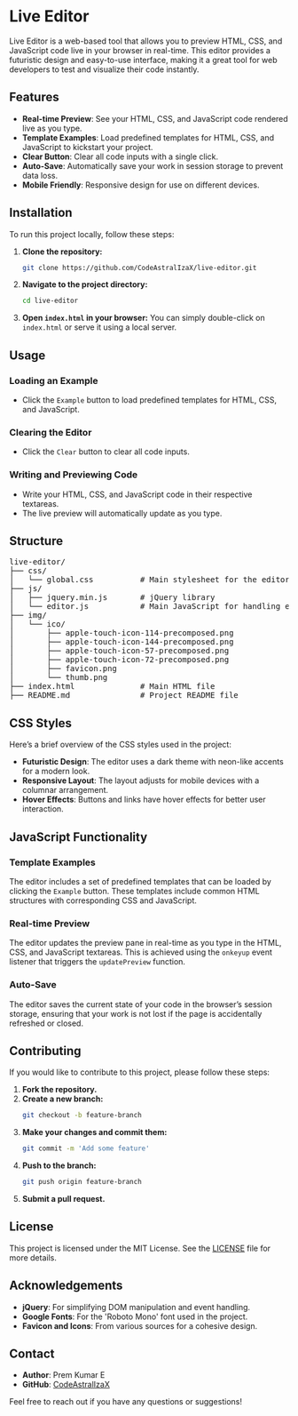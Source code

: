 # Live Editor

Live Editor is a web-based tool that allows you to preview HTML, CSS, and JavaScript code live in your browser in real-time. This editor provides a futuristic design and easy-to-use interface, making it a great tool for web developers to test and visualize their code instantly.

## Features

- **Real-time Preview**: See your HTML, CSS, and JavaScript code rendered live as you type.
- **Template Examples**: Load predefined templates for HTML, CSS, and JavaScript to kickstart your project.
- **Clear Button**: Clear all code inputs with a single click.
- **Auto-Save**: Automatically save your work in session storage to prevent data loss.
- **Mobile Friendly**: Responsive design for use on different devices.

## Installation

To run this project locally, follow these steps:

1. **Clone the repository:**
    ```sh
    git clone https://github.com/CodeAstralIzaX/live-editor.git
    ```

2. **Navigate to the project directory:**
    ```sh
    cd live-editor
    ```

3. **Open `index.html` in your browser:**
    You can simply double-click on `index.html` or serve it using a local server.

## Usage

### Loading an Example

- Click the `Example` button to load predefined templates for HTML, CSS, and JavaScript.

### Clearing the Editor

- Click the `Clear` button to clear all code inputs.

### Writing and Previewing Code

- Write your HTML, CSS, and JavaScript code in their respective textareas.
- The live preview will automatically update as you type.

## Structure
<pre>
live-editor/
├── css/
│   └── global.css          # Main stylesheet for the editor
├── js/
│   ├── jquery.min.js       # jQuery library
│   └── editor.js           # Main JavaScript for handling editor functionality
├── img/
│   └── ico/
│       ├── apple-touch-icon-114-precomposed.png
│       ├── apple-touch-icon-144-precomposed.png
│       ├── apple-touch-icon-57-precomposed.png
│       ├── apple-touch-icon-72-precomposed.png
│       ├── favicon.png
│       └── thumb.png
├── index.html              # Main HTML file
├── README.md               # Project README file
</pre>

## CSS Styles

Here’s a brief overview of the CSS styles used in the project:

- **Futuristic Design**: The editor uses a dark theme with neon-like accents for a modern look.
- **Responsive Layout**: The layout adjusts for mobile devices with a columnar arrangement.
- **Hover Effects**: Buttons and links have hover effects for better user interaction.

## JavaScript Functionality

### Template Examples

The editor includes a set of predefined templates that can be loaded by clicking the `Example` button. These templates include common HTML structures with corresponding CSS and JavaScript.

### Real-time Preview

The editor updates the preview pane in real-time as you type in the HTML, CSS, and JavaScript textareas. This is achieved using the `onkeyup` event listener that triggers the `updatePreview` function.

### Auto-Save

The editor saves the current state of your code in the browser’s session storage, ensuring that your work is not lost if the page is accidentally refreshed or closed.

## Contributing

If you would like to contribute to this project, please follow these steps:

1. **Fork the repository.**
2. **Create a new branch:**
    ```sh
    git checkout -b feature-branch
    ```
3. **Make your changes and commit them:**
    ```sh
    git commit -m 'Add some feature'
    ```
4. **Push to the branch:**
    ```sh
    git push origin feature-branch
    ```
5. **Submit a pull request.**

## License

This project is licensed under the MIT License. See the [LICENSE](LICENSE) file for more details.

## Acknowledgements

- **jQuery**: For simplifying DOM manipulation and event handling.
- **Google Fonts**: For the 'Roboto Mono' font used in the project.
- **Favicon and Icons**: From various sources for a cohesive design.

## Contact

- **Author**: Prem Kumar E
- **GitHub**: [CodeAstralIzaX](https://github.com/CodeAstralIzaX)

Feel free to reach out if you have any questions or suggestions!
